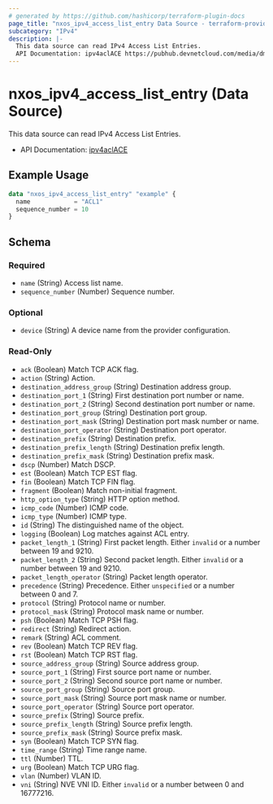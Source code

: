 ```yaml
---
# generated by https://github.com/hashicorp/terraform-plugin-docs
page_title: "nxos_ipv4_access_list_entry Data Source - terraform-provider-nxos"
subcategory: "IPv4"
description: |-
  This data source can read IPv4 Access List Entries.
  API Documentation: ipv4aclACE https://pubhub.devnetcloud.com/media/dme-docs-10-2-2/docs/Security%20and%20Policing/ipv4acl:ACE/
---
```


# nxos_ipv4_access_list_entry (Data Source)

This data source can read IPv4 Access List Entries.

- API Documentation: [ipv4aclACE](https://pubhub.devnetcloud.com/media/dme-docs-10-2-2/docs/Security%20and%20Policing/ipv4acl:ACE/)

## Example Usage

```terraform
data "nxos_ipv4_access_list_entry" "example" {
  name            = "ACL1"
  sequence_number = 10
}
```

<!-- schema generated by tfplugindocs -->
## Schema

### Required

- `name` (String) Access list name.
- `sequence_number` (Number) Sequence number.

### Optional

- `device` (String) A device name from the provider configuration.

### Read-Only

- `ack` (Boolean) Match TCP ACK flag.
- `action` (String) Action.
- `destination_address_group` (String) Destination address group.
- `destination_port_1` (String) First destination port number or name.
- `destination_port_2` (String) Second destination port number or name.
- `destination_port_group` (String) Destination port group.
- `destination_port_mask` (String) Destination port mask number or name.
- `destination_port_operator` (String) Destination port operator.
- `destination_prefix` (String) Destination prefix.
- `destination_prefix_length` (String) Destination prefix length.
- `destination_prefix_mask` (String) Destination prefix mask.
- `dscp` (Number) Match DSCP.
- `est` (Boolean) Match TCP EST flag.
- `fin` (Boolean) Match TCP FIN flag.
- `fragment` (Boolean) Match non-initial fragment.
- `http_option_type` (String) HTTP option method.
- `icmp_code` (Number) ICMP code.
- `icmp_type` (Number) ICMP type.
- `id` (String) The distinguished name of the object.
- `logging` (Boolean) Log matches against ACL entry.
- `packet_length_1` (String) First packet length. Either `invalid` or a number between 19 and 9210.
- `packet_length_2` (String) Second packet length. Either `invalid` or a number between 19 and 9210.
- `packet_length_operator` (String) Packet length operator.
- `precedence` (String) Precedence. Either `unspecified` or a number between 0 and 7.
- `protocol` (String) Protocol name or number.
- `protocol_mask` (String) Protocol mask name or number.
- `psh` (Boolean) Match TCP PSH flag.
- `redirect` (String) Redirect action.
- `remark` (String) ACL comment.
- `rev` (Boolean) Match TCP REV flag.
- `rst` (Boolean) Match TCP RST flag.
- `source_address_group` (String) Source address group.
- `source_port_1` (String) First source port name or number.
- `source_port_2` (String) Second source port name or number.
- `source_port_group` (String) Source port group.
- `source_port_mask` (String) Source port mask name or number.
- `source_port_operator` (String) Source port operator.
- `source_prefix` (String) Source prefix.
- `source_prefix_length` (String) Source prefix length.
- `source_prefix_mask` (String) Source prefix mask.
- `syn` (Boolean) Match TCP SYN flag.
- `time_range` (String) Time range name.
- `ttl` (Number) TTL.
- `urg` (Boolean) Match TCP URG flag.
- `vlan` (Number) VLAN ID.
- `vni` (String) NVE VNI ID. Either `invalid` or a number between 0 and 16777216.


